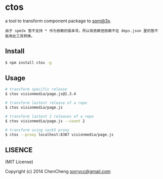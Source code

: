 # ctos

a tool to transform component package to [spm@3x](http://www.spmjs.io/).

`由于 spm3x 暂不支持 * 作为依赖的版本号，所以有依赖但依赖不在 deps.json 里的暂不能用此工具转换。`

## Install

```bash
$ npm install ctos -g
```

## Usage

```bash
# transform specific release
$ ctos visionmedia/page.js@1.3.4

# transform lastest release of a repo
$ ctos visionmedia/page.js

# transform lastest 2 releases of a repo
$ ctos visionmedia/page.js --count 2

# transform using sock5 proxy
$ ctos --proxy localhost:8387 visionmedia/page.js
```

## LISENCE

(MIT License)

Copyright (c) 2014 ChenCheng sorrycc@gmail.com

